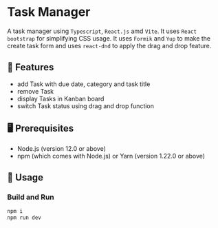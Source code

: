 # Task Manager
A task manager using `Typescript`, `React.js` amd `Vite`. It uses `React bootstrap` for simplifying CSS usage. It uses `Formik` and `Yup` to make the create task form and uses `react-dnd` to apply the drag and drop feature.

## 🎯 Features

- add Task with due date, category and task title
- remove Task
- display Tasks in Kanban board
- switch Task status using drag and drop function

## 🖥 Prerequisites

- Node.js (version 12.0 or above)
- npm (which comes with Node.js) or Yarn (version 1.22.0 or above)

## 🔧 Usage
### Build and Run

```TypeScript
npm i
npm run dev
```
